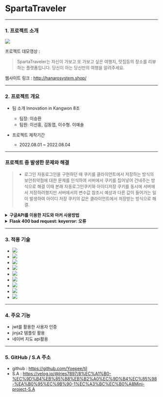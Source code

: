 # SpartaTraveler
***
### 1. 프로젝트 소개

![](https://velog.velcdn.com/images/lries7897/post/eaecfbe5-d346-4210-9ba4-a0f1d7b8e57a/image.png)

프로젝트 데모영상 : 



 >SpartaTraveler는 자신이 가보고 또 가보고 싶은 여행지, 맛집등의 장소를 리뷰하는 플랫폼입니다.
 당신이 아는 당신만의 여행을 알려주세요.

웹사이트 링크 : http://hanarosystem.shop/

***

### 2. 프로젝트 개요

+ 팀 소개
	Innovation in Kangwon 8조
    
    - 팀장: 이승환
    - 팀원: 이선홍, 김동엽, 이수형. 이예솔
    

+ 프로젝트 제작기간
  -  2022.08.01 ~ 2022.08.04
    
    
       
***   
### 프로젝트 중 발생한 문제와 해결
> - 로그인
자동로그인을 구현하던 때 쿠키를 클라이언트에서 저장하는 방식의 보안취약점에 대한 문제를 인식하여 서버에서 쿠키를 집어넣어 건네주는 방식으로 해결
이때 본래 자동로그인쿠키와 아이디저장 쿠키를 동시에 서버에서 저장하려했지만 서버에서의 변수값 참조시 예상과 다른 값이 들어가는 일이 발생하여 아이디 저장 쿠키의 값은 클라이언트에서 저장받는 방식으로 해결.

<details>
    <summary>
        <b>구글API를 이용한 지도와 마커 사용방법</b>
    </summary>
<br>구글지도 api를 써본적이 없지만 [여기] https://developers.google.com/maps/gmp-get-started?hl=ko#api-key 와 [여기] (https://floor5th.tistory.com/88)를 참고하여 구현하였다

```javascript
    function showPost(data) {
        let writer_name = sessionStorage.getItem(data);
        $.ajax({
            type: "POST",
            url: "/api/postdown",
            data: {
                writer_name: writer_name,
                cafe_name: data
            },
            success: function (response) {
                document.write(response); //페이지 쓰기
                showDBMents(ments);
            }
        });
    }
```

</details>

<details>
    <summary>
        <b>Flask 400 bad request: keyerror: 오류</b>
    </summary>
<br>클라이언트로부터 서버가 데이터를 받는 순간 Flask 400 bad request: keyerror:오류가 발생하였지만 코드를 아래와 같이 바꾸니 오류가 해결되었다.

```python
	##원래의 코드
	@app.route('/checkrecord/delete', methods=['POST'])
	def delete_record():
	    title_receive = request.form['music_title']		##이 줄
	    return jsonify({'result': 'success'})

	##변경 후 
	@app.route('/checkrecord/delete', methods=['POST'])
	def delete_record():
	    title_receive = request.form.get('music_title', False)	##이 줄
	    db.music_diary.delete_one({'music_title': title_receive})
	    return jsonify({'result': 'success'})
```

</details>

    
***

### 3. 적용 기술
- ![](https://velog.velcdn.com/images/lries7897/post/c5347b01-bd36-4660-9fb4-9be2c079e71d/image.svg)
- ![](https://velog.velcdn.com/images/lries7897/post/4d823368-8bbb-4b3a-a375-44c926ae38a4/image.svg)
- ![](https://velog.velcdn.com/images/lries7897/post/c9e7711d-7a2c-4016-ba4c-c208c7f66c65/image.svg)
- ![](https://velog.velcdn.com/images/lries7897/post/5cfe62be-d84a-43f3-88bc-1dd0cc38024c/image.svg)
- ![](https://velog.velcdn.com/images/lries7897/post/c6619738-192d-4d2d-8860-b33d59dccc51/image.svg)
- ![](https://velog.velcdn.com/images/lries7897/post/75d83ebb-f013-459b-9c4f-368a871e52ac/image.svg)
- ![](https://velog.velcdn.com/images/lries7897/post/c12099a3-dd54-4183-8cf9-785901ce4780/image.svg)
- ![](https://velog.velcdn.com/images/lries7897/post/54164564-28a8-4123-b909-a71fc44263b7/image.svg)
- ![](https://velog.velcdn.com/images/lries7897/post/14492954-59c1-4c59-8276-3292f3c2c081/image.svg)


*** 
### 4. 주요 기능
+ jwt를 활용한 사용자 인증
+ jinja2 템플릿 활용
+ 네이버 지도 api활용



*** 
### 5. GitHub / S.A 주소 
+ github : https://github.com/Yoepee/til
+ S.A : https://velog.io/@lries7897/8%EC%A1%B0-%EC%9D%B4%EB%85%B8%EB%B2%A0%EC%9D%B4%EC%85%98-%EA%B0%95%EC%9B%90-1%EC%A3%BC%EC%B0%A8Mini-project-S.A

